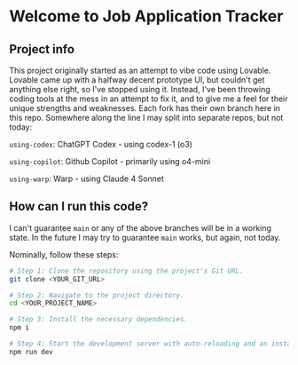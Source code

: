 # Welcome to Job Application Tracker

## Project info

This project originally started as an attempt to vibe code using Lovable.  Lovable came up with a halfway decent prototype UI, but couldn't get anything else right, so I've stopped using it.  Instead, I've been throwing coding tools at the mess in an attempt to fix it, and to give me a feel for their unique strengths and weaknesses.  Each fork has their own branch here in this repo.  Somewhere along the line I may split into separate repos, but not today:

`using-codex`: ChatGPT Codex - using codex-1 (o3)

`using-copilot`: Github Copilot - primarily using o4-mini

`using-warp`: Warp - using Claude 4 Sonnet

## How can I run this code?

I can't guarantee `main` or any of the above branches will be in a working state.  In the future I may try to guarantee `main` works, but again, not today. 

Nominally, follow these steps:

```sh
# Step 1: Clone the repository using the project's Git URL.
git clone <YOUR_GIT_URL>

# Step 2: Navigate to the project directory.
cd <YOUR_PROJECT_NAME>

# Step 3: Install the necessary dependencies.
npm i

# Step 4: Start the development server with auto-reloading and an instant preview.
npm run dev
```

